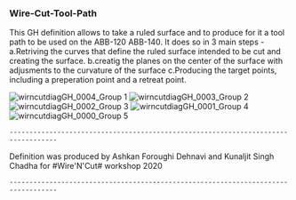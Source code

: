 ### Wire-Cut-Tool-Path

This GH definition allows to take a ruled surface and to produce for it a tool path to be used on the ABB-120 ABB-140.
It does so in 3 main steps -
	a.Retriving the curves that define the ruled surface intended to be cut and creating the surface.
	b.creatig the planes on the center of the surface with adjusments to the curvature of the surface
	c.Producing the target points, including a preperation point and a retreat point.	
	
	
![wirncutdiagGH_0004_Group 1](https://user-images.githubusercontent.com/23707195/99920023-459cb280-2d21-11eb-9614-5c9ca4e401d7.jpg)
![wirncutdiagGH_0003_Group 2](https://user-images.githubusercontent.com/23707195/99920028-46cddf80-2d21-11eb-959f-a3337c8a043b.jpg)
![wirncutdiagGH_0002_Group 3](https://user-images.githubusercontent.com/23707195/99920026-46cddf80-2d21-11eb-93d6-20ba87f76185.jpg)
![wirncutdiagGH_0001_Group 4](https://user-images.githubusercontent.com/23707195/99920025-46cddf80-2d21-11eb-9685-c42113c60c1c.jpg)
![wirncutdiagGH_0000_Group 5](https://user-images.githubusercontent.com/23707195/99920024-46354900-2d21-11eb-87b6-8499a59e24d9.jpg)




	
	----------------------------------------------------------------------------------
	
Definition was produced by Ashkan Foroughi Dehnavi and Kunaljit Singh Chadha for #Wire'N'Cut# workshop 2020
	
	----------------------------------------------------------------------------------





